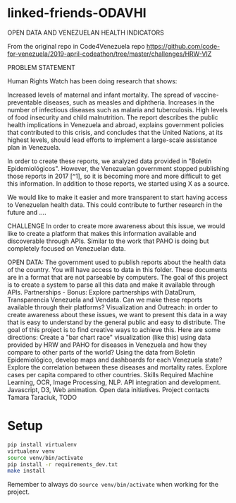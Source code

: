 # linked-friends-ODAVHI
OPEN DATA AND VENEZUELAN HEALTH INDICATORS

From the original repo in Code4Venezuela repo 
https://github.com/code-for-venezuela/2019-april-codeathon/tree/master/challenges/HRW-VIZ

PROBLEM STATEMENT

Human Rights Watch has been doing research that shows:

Increased levels of maternal and infant mortality.
The spread of vaccine-preventable diseases, such as measles and diphtheria.
Increases in the number of infectious diseases such as malaria and tuberculosis.
High levels of food insecurity and child malnutrition.
The report describes the public health implications in Venezuela and abroad, explains government policies that contributed to this crisis, and concludes that the United Nations, at its highest levels, should lead efforts to implement a large-scale assistance plan in Venezuela.

In order to create these reports, we analyzed data provided in "Boletin Epidemiológicos". However, the Venezuelan government stopped publishing those reports in 2017 [^1], so it is becoming more and more difficult to get this information. In addition to those reports, we started using X as a source.

We would like to make it easier and more transparent to start having access to Venezuelan health data. This could contribute to further research in the future and ….

CHALLENGE
In order to create more awareness about this issue, we would like to create a platform that makes this information available and discoverable through APIs. Similar to the work that PAHO is doing but completely focused on Venezuelan data.

OPEN DATA: The government used to publish reports about the health data of the country. You will have access to data in this folder. These documents are in a format that are not parseable by computers. The goal of this project is to create a system to parse all this data and make it available through APIs.
Partnerships - Bonus:
Explore partnerships with DataDrum, Transparencia Venezuela and Vendata.
Can we make these reports available through their platforms?
Visualization and Outreach: in order to create awareness about these issues, we want to present this data in a way that is easy to understand by the general public and easy to distribute. The goal of this project is to find creative ways to achieve this. Here are some directions:
Create a "bar chart race" visualization (like this) using data provided by HRW and PAHO for diseases in Venezuela and how they compare to other parts of the world?
Using the data from Boletin Epidemiológico, develop maps and dashboards for each Venezuela state?
Explore the correlation between these diseases and mortality rates.
Explore cases per capita compared to other countries.
Skills Required
Machine Learning, OCR, Image Processing, NLP.
API integration and development.
Javascript, D3, Web animation.
Open data initiatives.
Project contacts
Tamara Taraciuk, TODO

# Setup

```bash
pip install virtualenv
virtualenv venv
source venv/bin/activate
pip install -r requirements_dev.txt
make install
```

Remember to always do `source venv/bin/activate` when working for the project.
